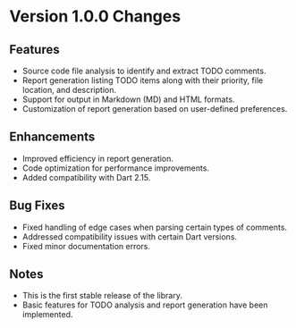 # Version 1.0.0 Changes

## Features

- Source code file analysis to identify and extract TODO comments.
- Report generation listing TODO items along with their priority, file location, and description.
- Support for output in Markdown (MD) and HTML formats.
- Customization of report generation based on user-defined preferences.

## Enhancements

- Improved efficiency in report generation.
- Code optimization for performance improvements.
- Added compatibility with Dart 2.15.

## Bug Fixes

- Fixed handling of edge cases when parsing certain types of comments.
- Addressed compatibility issues with certain Dart versions.
- Fixed minor documentation errors.

## Notes

- This is the first stable release of the library.
- Basic features for TODO analysis and report generation have been implemented.


